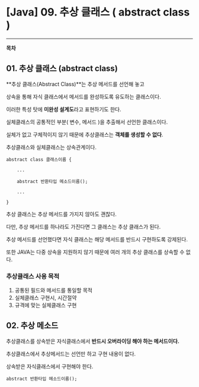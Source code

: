 # \[Java\] 09. 추상 클래스 ( abstract class )

---

**목차**

<script type="text/javascript">$(function(){ $("#toc").toc({content: ".tt_article_useless_p_margin", headings: "h2,h3,h4"}); });</script>

## 01\. 추상 클래스 (abstract class)

**추상 클래스(Abstract Class)**는 추상 메서드를 선언해 놓고

상속을 통해 자식 클래스에서 메서드를 완성하도록 유도하는 클래스이다.

이러한 특성 탓에 **미완성 설계도**라고 표현하기도 한다.

실체클래스의 공통적인 부분( 변수, 메서드 )을 추출해서 선언한 클래스이다.

실체가 없고 구체적이지 않기 때문에 추상클래스는 **객체를 생성할 수 없다**.

추상클래스와 실체클래스는 상속관계이다.

```
abstract class 클래스이름 {

    ...

    abstract 반환타입 메소드이름();

    ...

}
```

추상 클래스는 추상 메서드를 가지지 않아도 괜찮다.

다만, 추상 메서드를 하나라도 가진다면 그 클래스는 추상 클래스가 된다.

추상 메서드를 선언했다면 자식 클래스는 해당 메서드를 반드시 구현하도록 강제된다.

또한 JAVA는 다중 상속을 지원하지 않기 때문에 여러 개의 추상 클래스를 상속할 수 없다.  
  

### 추상클래스 사용 목적

1.  공통된 필드와 메서드를 통일할 목적
2.  실체클래스 구현시, 시간절약
3.  규격에 맞는 실체클래스 구현

## 02\. 추상 메소드

추상클래스를 상속받은 자식클래스에서 **반드시 오버라이딩 해야 하는 메서드이다.**

추상클래스에서 추상메서드는 선언만 하고 구현 내용이 없다.

상속받은 자식클래스에서 구현해야 한다.

```
abstract 반환타입 메소드이름();
```